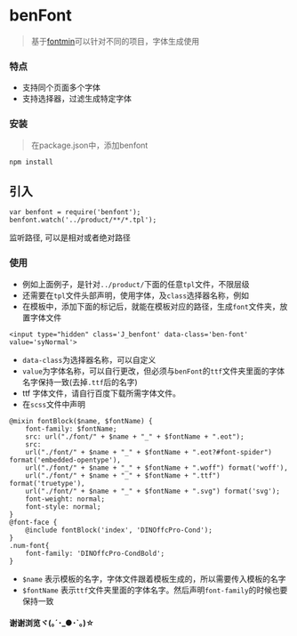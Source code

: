 # benFont

> 基于[fontmin](http://www.npmjs.com/package/fontmin)可以针对不同的项目，字体生成使用


### 特点

- 支持同个页面多个字体
- 支持选择器，过滤生成特定字体

### 安装

> 在package.json中，添加benfont

```
npm install
```

## 引入 

```
var benfont = require('benfont');
benfont.watch('../product/**/*.tpl');
```
监听路径, 可以是相对或者绝对路径

### 使用

- 例如上面例子，是针对`../product/`下面的任意`tpl`文件，不限层级
- 还需要在`tpl`文件头部声明，使用字体，及`class`选择器名称，例如
- 在模板中，添加下面的标记后，就能在模板对应的路径，生成`font`文件夹，放置字体文件

```
<input type="hidden" class='J_benfont' data-class='ben-font' value='syNormal'>
```

- `data-class`为选择器名称，可以自定义
- `value`为字体名称，可以自行更改，但必须与`benFont`的`ttf`文件夹里面的字体名字保持一致(去掉`.ttf`后的名字)
- ttf 字体文件，请自行百度下载所需字体文件。
- 在`scss`文件中声明

```
@mixin fontBlock($name, $fontName) {
    font-family: $fontName;
    src: url("./font/" + $name + "_" + $fontName + ".eot");
    src:
    url("./font/" + $name + "_" + $fontName + ".eot?#font-spider") format('embedded-opentype'),
    url("./font/" + $name + "_" + $fontName + ".woff") format('woff'),
    url("./font/" + $name + "_" + $fontName + ".ttf") format('truetype'),
    url("./font/" + $name + "_" + $fontName + ".svg") format('svg');
    font-weight: normal;
    font-style: normal;
}
@font-face {
    @include fontBlock('index', 'DINOffcPro-Cond');
}
.num-font{
    font-family: 'DINOffcPro-CondBold';
}
```
- `$name` 表示模板的名字，字体文件跟着模板生成的，所以需要传入模板的名字
- `$fontName` 表示`ttf`文件夹里面的字体名字。然后声明`font-family`的时候也要保持一致

#### 谢谢浏览ヾ(｡´･_●･`｡)☆
